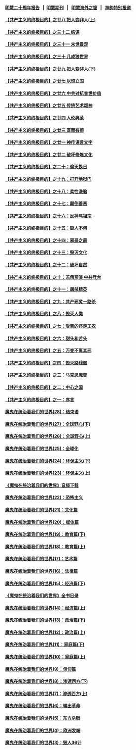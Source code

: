 #### [明慧二十周年报告](https://github.com/gfw-breaker/mh-reports/blob/master/README.md?t=07202120) &nbsp;&nbsp;|&nbsp;&nbsp;[明慧期刊](https://github.com/gfw-breaker/mh-qikan) &nbsp;&nbsp;|&nbsp;&nbsp; [明慧海外之窗](https://github.com/gfw-breaker/mh-news/blob/master/README.md?t=07202120) &nbsp;&nbsp;|&nbsp;&nbsp; [神韵特别报道](https://github.com/gfw-breaker/mh-news/blob/master/shenyun.md?t=07202120) 

#### [【共产主义的终极目的】之廿八 把人变非人(上)](../pages/nsc422/n11340492.md?t=07202120) 

#### [【共产主义的终极目的】之三十二 结语](../pages/nsc422/n11360535.md?t=07202120) 

#### [【共产主义的终极目的】之三十一 末世景观](../pages/nsc422/n11351129.md?t=07202120) 

#### [【共产主义的终极目的】之三十 几成狼世界](../pages/nsc422/n11348280.md?t=07202120) 

#### [【共产主义的终极目的】之廿九 把人变非人(下)](../pages/nsc422/n11344140.md?t=07202120) 

#### [【共产主义的终极目的】之廿七 以恨立国](../pages/nsc422/n11336944.md?t=07202120) 

#### [【共产主义的终极目的】之廿六 中共对抗普世价值](../pages/nsc422/n11324785.md?t=07202120) 

#### [【共产主义的终极目的】之廿五 传统艺术颂神](../pages/nsc422/n11296396.md?t=07202120) 

#### [【共产主义的终极目的】之廿四 人伦典范](../pages/nsc422/n11296397.md?t=07202120) 

#### [【共产主义的终极目的】之廿三 富而有德](../pages/nsc422/n11283598.md?t=07202120) 

#### [【共产主义的终极目的】之廿一 神传语言文字](../pages/nsc422/n11263265.md?t=07202120) 

#### [【共产主义的终极目的】之廿二 破坏修炼文化](../pages/nsc422/n11245728.md?t=07202120) 

#### [【共产主义的终极目的】之二十：偷天换日](../pages/nsc422/n11238846.md?t=07202120) 

#### [【共产主义的终极目的】之十九：打开地狱门](../pages/nsc422/n11206376.md?t=07202120) 

#### [【共产主义的终极目的】之十八：柔性洗脑](../pages/nsc422/n11199994.md?t=07202120) 

#### [【共产主义的终极目的】之十七：颠倒善恶](../pages/nsc422/n11179782.md?t=07202120) 

#### [【共产主义的终极目的】之十六：反神骂祖宗](../pages/nsc422/n11166798.md?t=07202120) 

#### [【共产主义的终极目的】之十五：毁人不倦](../pages/nsc422/n11166792.md?t=07202120) 

#### [【共产主义的终极目的】之十四：邪恶之最](../pages/nsc422/n11150249.md?t=07202120) 

#### [【共产主义的终极目的】之十三：毁灭文化](../pages/nsc422/n11135227.md?t=07202120) 

#### [【共产主义的终极目的】之十二：破坏自然](../pages/nsc422/n11135214.md?t=07202120) 

#### [【共产主义的终极目的】之十：苏俄预演 中共登台](../pages/nsc422/n11118424.md?t=07202120) 

#### [【共产主义的终极目的】之十一：屠杀精英](../pages/nsc422/n11118442.md?t=07202120) 

#### [【共产主义的终极目的】之九：共产邪灵一路杀](../pages/nsc422/n11114139.md?t=07202120) 

#### [【共产主义的终极目的】之八：毁灭人类](../pages/nsc422/n11108503.md?t=07202120) 

#### [【共产主义的终极目的】之七：受苦的还是工农](../pages/nsc422/n11101809.md?t=07202120) 

#### [【共产主义的终极目的】之六：甜头和苦头](../pages/nsc422/n11096971.md?t=07202120) 

#### [【共产主义的终极目的】之五：万变不离其邪](../pages/nsc422/n11091285.md?t=07202120) 

#### [【共产主义的终极目的】之四：毁灭路线图](../pages/nsc422/n11086284.md?t=07202120) 

#### [【共产主义的终极目的】之三：马克思魔变](../pages/nsc422/n11061941.md?t=07202120) 

#### [【共产主义的终极目的】之二：中心之国](../pages/nsc422/n11047728.md?t=07202120) 

#### [【共产主义的终极目的】之一：序言](../pages/nsc422/n11086077.md?t=07202120) 

#### [魔鬼在统治着我们的世界(28)：结束语](../pages/nsc422/n10936246.md?t=07202120) 

#### [魔鬼在统治着我们的世界(27)：全球野心(下)](../pages/nsc422/n10928319.md?t=07202120) 

#### [魔鬼在统治着我们的世界(26)：全球野心(上)](../pages/nsc422/n10900318.md?t=07202120) 

#### [魔鬼在统治着我们的世界(25)：全球化](../pages/nsc422/n10788205.md?t=07202120) 

#### [魔鬼在统治着我们的世界(24)：环保主义(下)](../pages/nsc422/n10695307.md?t=07202120) 

#### [魔鬼在统治着我们的世界(23)：环保主义(上)](../pages/nsc422/n10688613.md?t=07202120) 

#### [《魔鬼在统治着我们的世界》音频下载](../pages/nsc422/n10635553.md?t=07202120) 

#### [魔鬼在统治着我们的世界(22)：恐怖主义](../pages/nsc422/n10614727.md?t=07202120) 

#### [魔鬼在统治着我们的世界(21)：文化篇](../pages/nsc422/n10597706.md?t=07202120) 

#### [魔鬼在统治着我们的世界(20)：媒体篇](../pages/nsc422/n10586579.md?t=07202120) 

#### [魔鬼在统治着我们的世界(19)：教育篇(下)](../pages/nsc422/n10564808.md?t=07202120) 

#### [魔鬼在统治着我们的世界(18)：教育篇(上)](../pages/nsc422/n10526970.md?t=07202120) 

#### [魔鬼在统治着我们的世界(17)：艺术篇](../pages/nsc422/n10499093.md?t=07202120) 

#### [魔鬼在统治着我们的世界(16)：法律篇](../pages/nsc422/n10485969.md?t=07202120) 

#### [魔鬼在统治着我们的世界(15)：经济篇(下)](../pages/nsc422/n10469975.md?t=07202120) 

#### [《魔鬼在统治着我们的世界》全书目录](../pages/nsc422/n10464261.md?t=07202120) 

#### [魔鬼在统治着我们的世界(14)：经济篇(上)](../pages/nsc422/n10457370.md?t=07202120) 

#### [魔鬼在统治着我们的世界(13)：政治篇(下)](../pages/nsc422/n10448270.md?t=07202120) 

#### [魔鬼在统治着我们的世界(12)：政治篇(上)](../pages/nsc422/n10444576.md?t=07202120) 

#### [魔鬼在统治着我们的世界(11)：家庭篇(下)](../pages/nsc422/n10440961.md?t=07202120) 

#### [魔鬼在统治着我们的世界(10)：家庭篇(上)](../pages/nsc422/n10435448.md?t=07202120) 

#### [魔鬼在统治着我们的世界(9)：信仰篇](../pages/nsc422/n10432159.md?t=07202120) 

#### [魔鬼在统治着我们的世界(8)：渗透西方(下)](../pages/nsc422/n10429603.md?t=07202120) 

#### [魔鬼在统治着我们的世界(7)：渗透西方(上)](../pages/nsc422/n10426013.md?t=07202120) 

#### [魔鬼在统治着我们的世界(6)：输出革命](../pages/nsc422/n10421536.md?t=07202120) 

#### [魔鬼在统治着我们的世界(5)：东方杀戮](../pages/nsc422/n10417707.md?t=07202120) 

#### [魔鬼在统治着我们的世界(4)：欧洲发端](../pages/nsc422/n10414890.md?t=07202120) 

#### [魔鬼在统治着我们的世界(3)：毁人36计](../pages/nsc422/n10411583.md?t=07202120) 

